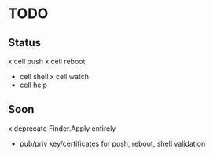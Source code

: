 # TODO

## Status

x cell push
x cell reboot
- cell shell
x cell watch
- cell help <cmd>

## Soon

x deprecate Finder.Apply entirely
- pub/priv key/certificates for push, reboot, shell validation